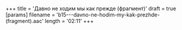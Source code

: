 +++
title = 'Давно не ходим мы как прежде (фрагмент)'
draft = true
[params]
  filename = 'b15---davno-ne-hodim-my-kak-prezhde-(fragment).aac'
  length = '02:11'
+++
